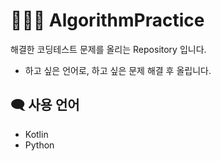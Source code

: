 # 👨🏻‍💻 AlgorithmPractice

해결한 코딩테스트 문제를 올리는 Repository 입니다.

- 하고 싶은 언어로, 하고 싶은 문제 해결 후 올립니다.

## 🗨️ 사용 언어
- Kotlin
- Python
